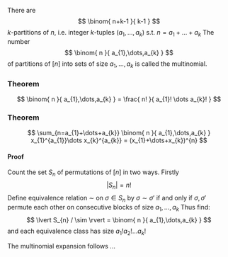 There are 
$$
\binom{ n+k-1 }{ k-1 }
$$
$k$-partitions of $n$, i.e. integer $k$-tuples $(a_{1},\dots,a_{k})$ s.t. $n=a_{1}+\dots+a_{k}$
The number 
$$
\binom{ n }{ a_{1},\dots,a_{k} }
$$
of partitions of $[n]$ into sets of size $a_{1},\dots,a_{k}$ is called the multinomial.

### Theorem
$$
\binom{ n }{ a_{1},\dots,a_{k} } = \frac{ n! }{ a_{1}! \dots a_{k}! }
$$
### Theorem
$$
\sum_{n=a_{1}+\dots+a_{k}} \binom{ n }{ a_{1},\dots,a_{k} } x_{1}^{a_{1}}\dots x_{k}^{a_{k}} = (x_{1}+\dots+x_{k})^{n} 
$$
#### Proof
Count the set $S_{n}$ of permutations of $[n]$ in two ways.
Firstly
$$
\lvert S_{n} \rvert = n!
$$
Define equivalence relation $\sim$ on $\sigma \in S_{n}$
by $\sigma \sim \sigma'$
if and only if
$\sigma, \sigma'$ permute each other on consecutive blocks of size $a_{1},\dots,a_{k}$
Thus find:
$$
\lvert S_{n} / \sim \rvert = \binom{ n }{ a_{1},\dots,a_{k} }
$$
and each equivalence class has size $a_{1}!a_{2}!\dots a_{k}!$

The multinomial expansion follows ...